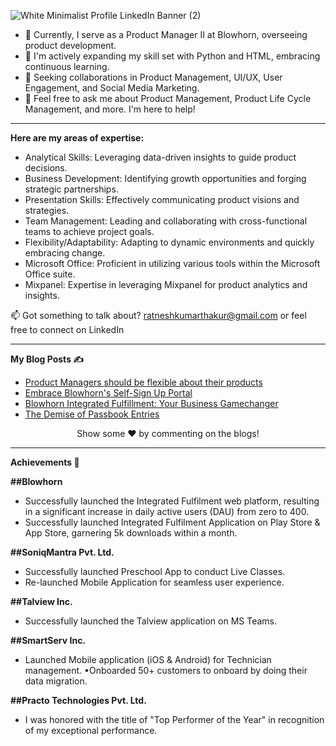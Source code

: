 ![White Minimalist Profile LinkedIn Banner (2)](https://github.com/ratneshkthakur/ratneshkthakur/assets/71059840/03dc8625-5278-4dfd-ac72-5591cf6d146c)

- 🔭 Currently, I serve as a Product Manager II at Blowhorn, overseeing product development.
- 🌱 I'm actively expanding my skill set with Python and HTML, embracing continuous learning.
- 👯 Seeking collaborations in Product Management, UI/UX, User Engagement, and Social Media Marketing.
- 💬 Feel free to ask me about Product Management, Product Life Cycle Management, and more. I'm here to help!

----
**Here are my areas of expertise:**
- Analytical Skills: Leveraging data-driven insights to guide product decisions.
- Business Development: Identifying growth opportunities and forging strategic partnerships.
- Presentation Skills: Effectively communicating product visions and strategies.
- Team Management: Leading and collaborating with cross-functional teams to achieve project goals.
- Flexibility/Adaptability: Adapting to dynamic environments and quickly embracing change.
- Microsoft Office: Proficient in utilizing various tools within the Microsoft Office suite.
- Mixpanel: Expertise in leveraging Mixpanel for product analytics and insights.

📫 Got something to talk about? ratneshkumarthakur@gmail.com or feel free to connect on LinkedIn

-----

**My Blog Posts ✍️**

- [Product Managers should be flexible about their products](https://medium.com/@ratneshkumarthakur/product-managers-should-not-be-too-attached-to-their-products-and-be-willing-to-change-c678fde4c60b)
- [Embrace Blowhorn's Self-Sign Up Portal](https://blog.blowhorn.com/article/goodbye-paperwork-now-use-blowhorn-s-self-sign-up-portal-for-integrated-fulfillment)
- [Blowhorn Integrated Fulfillment: Your Business Gamechanger](https://blog.blowhorn.com/article/why-blowhorn-integrated-fulfillment-can-be-a-gamechanger-for-your-business)
- [The Demise of Passbook Entries](https://medium.com/@ratneshkumarthakur/the-demise-of-passbook-entries-embracing-the-era-of-netbanking-914b4295863d)


<p align="center"> Show some ❤️ by commenting on the blogs!


-----
**Achievements 🚀**


**##Blowhorn**
- Successfully launched the Integrated Fulfilment web platform, resulting in a significant increase in daily active users (DAU) from zero to 400. 
- Successfully launched Integrated Fulfilment Application on Play Store & App Store, garnering 5k downloads within a month. 

**##SoniqMantra Pvt. Ltd.**
- Successfully launched Preschool App to conduct Live Classes.
- Re-launched Mobile Application for seamless user experience.

**##Talview Inc.**
- Successfully launched the Talview application on MS Teams.

**##SmartServ Inc.** 
- Launched Mobile application (iOS & Android) for Technician management. •Onboarded 50+ customers to onboard by doing their data migration.

**##Practo Technologies Pvt. Ltd.** 
- I was honored with the title of "Top Performer of the Year" in recognition of my exceptional performance.

